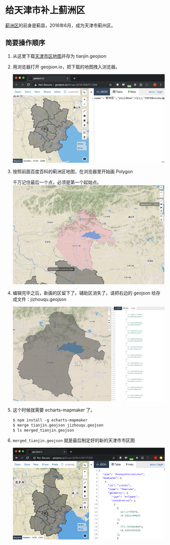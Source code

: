 # 给天津市补上蓟洲区

[蓟洲区](https://baike.baidu.com/item/蓟州区)的前身是蓟县，2016年6月，成为天津市蓟州区。

## 简要操作顺序

1. 从这里下载[天津市区地图](https://raw.githubusercontent.com/echarts-maps/echarts-china-cities-js/2f9a518febbd59868f648ce08901d6993d6c0ba1/geojson/shape-with-internal-borders/tianjin.geojson)并存为 tianjin.geojson
1. 用浏览器打开 geojson.io，把下载的地图拽入浏览器。

    ![geojson](../image/tianjin-geojson.png)

1. 按照前面百度百科的蓟洲区地图，在浏览器里开始画 Polygon

    千万记住最后一个点，必须是第一个起始点。
    ![jizhouqu](../image/jizhouqu.png)

1. 编辑完毕之后，新画的区留下了。辅助区消失了。请把右边的 geojson 给存成文件：jizhouqu.geojson

    ![jizhouqu-done](../image/jizhouqu-done.png)

1. 这个时候就需要 echarts-mapmaker 了。

    ```
    $ npm install -g echarts-mapmaker
    $ merge tianjin.geojson jizhouqu.geojson
    $ ls merged_tianjin.geojson
    ```

1. `merged_tianjin.geojson` 就是最后制定好的新的天津市市区图

    ![merged-tianjin](../image/merge-tianjin-geojson.png)
